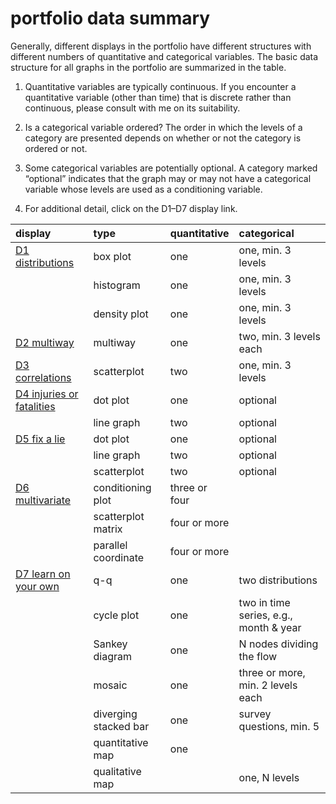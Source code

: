 
# portfolio data summary

Generally, different displays in the portfolio have different structures
with different numbers of quantitative and categorical variables. The
basic data structure for all graphs in the portfolio are summarized in
the table.

1.  Quantitative variables are typically continuous. If you encounter a
    quantitative variable (other than time) that is discrete rather than
    continuous, please consult with me on its suitability.

2.  Is a categorical variable ordered? The order in which the levels of
    a category are presented depends on whether or not the category is
    ordered or not.

3.  Some categorical variables are potentially optional. A category
    marked “optional” indicates that the graph may or may not have a
    categorical variable whose levels are used as a conditioning
    variable.

4.  For additional detail, click on the D1–D7 display
link.

| display                                             | type                  | quantitative  | categorical                            |
| :-------------------------------------------------- | :-------------------- | :------------ | :------------------------------------- |
| [D1 distributions](cm210_d1-distributions.md)       | box plot              | one           | one, min. 3 levels                     |
|                                                     | histogram             | one           | one, min. 3 levels                     |
|                                                     | density plot          | one           | one, min. 3 levels                     |
| [D2 multiway](cm220_d2-multiway.md)                 | multiway              | one           | two, min. 3 levels each                |
| [D3 correlations](cm230_d3-correlations.md)         | scatterplot           | two           | one, min. 3 levels                     |
| [D4 injuries or fatalities](cm240_d4-cruel-pies.md) | dot plot              | one           | optional                               |
|                                                     | line graph            | two           | optional                               |
| [D5 fix a lie](cm241_d5-fix-lies.md)                | dot plot              | one           | optional                               |
|                                                     | line graph            | two           | optional                               |
|                                                     | scatterplot           | two           | optional                               |
| [D6 multivariate](cm260_d6-multivariate.md)         | conditioning plot     | three or four |                                        |
|                                                     | scatterplot matrix    | four or more  |                                        |
|                                                     | parallel coordinate   | four or more  |                                        |
| [D7 learn on your own](cm270_d7-counts-maps.md)     | q-q                   | one           | two distributions                      |
|                                                     | cycle plot            | one           | two in time series, e.g., month & year |
|                                                     | Sankey diagram        | one           | N nodes dividing the flow              |
|                                                     | mosaic                | one           | three or more, min. 2 levels each      |
|                                                     | diverging stacked bar | one           | survey questions, min. 5               |
|                                                     | quantitative map      | one           |                                        |
|                                                     | qualitative map       |               | one, N levels                          |
